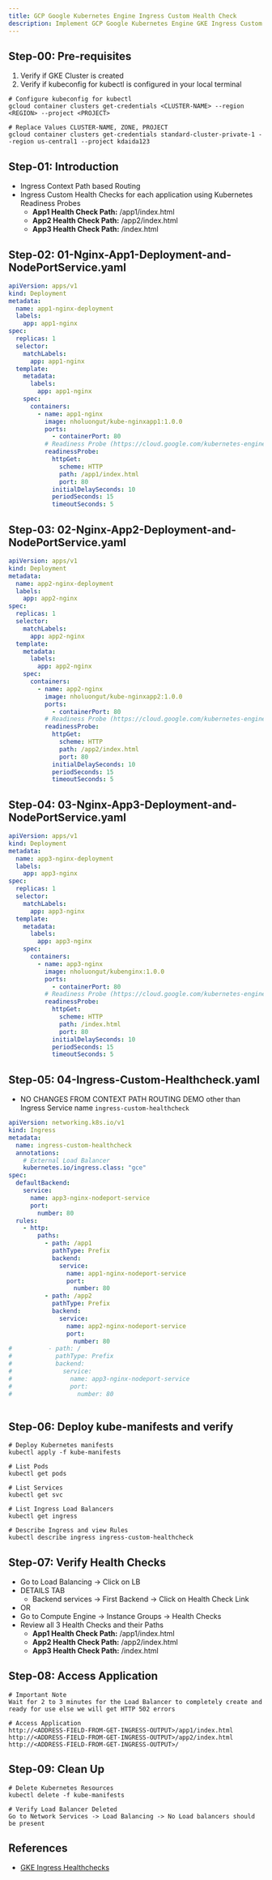 ```yaml
---
title: GCP Google Kubernetes Engine Ingress Custom Health Check
description: Implement GCP Google Kubernetes Engine GKE Ingress Custom Health Checks using Readiness Probes 
---
```

## Step-00: Pre-requisites
1. Verify if GKE Cluster is created
2. Verify if kubeconfig for kubectl is configured in your local terminal
```t
# Configure kubeconfig for kubectl
gcloud container clusters get-credentials <CLUSTER-NAME> --region <REGION> --project <PROJECT>

# Replace Values CLUSTER-NAME, ZONE, PROJECT
gcloud container clusters get-credentials standard-cluster-private-1 --region us-central1 --project kdaida123
```


## Step-01: Introduction
- Ingress Context Path based Routing
- Ingress Custom Health Checks for each application using Kubernetes Readiness Probes
  - **App1 Health Check Path:** /app1/index.html
  - **App2 Health Check Path:** /app2/index.html
  - **App3 Health Check Path:** /index.html


## Step-02: 01-Nginx-App1-Deployment-and-NodePortService.yaml
```yaml
apiVersion: apps/v1
kind: Deployment
metadata:
  name: app1-nginx-deployment
  labels:
    app: app1-nginx
spec:
  replicas: 1
  selector:
    matchLabels:
      app: app1-nginx
  template:
    metadata:
      labels:
        app: app1-nginx
    spec:
      containers:
        - name: app1-nginx
          image: nholuongut/kube-nginxapp1:1.0.0
          ports:
            - containerPort: 80
          # Readiness Probe (https://cloud.google.com/kubernetes-engine/docs/concepts/ingress#def_inf_hc)             
          readinessProbe:
            httpGet:
              scheme: HTTP
              path: /app1/index.html
              port: 80
            initialDelaySeconds: 10
            periodSeconds: 15
            timeoutSeconds: 5       
```

## Step-03: 02-Nginx-App2-Deployment-and-NodePortService.yaml
```yaml
apiVersion: apps/v1
kind: Deployment
metadata:
  name: app2-nginx-deployment
  labels:
    app: app2-nginx 
spec:
  replicas: 1
  selector:
    matchLabels:
      app: app2-nginx
  template:
    metadata:
      labels:
        app: app2-nginx
    spec:
      containers:
        - name: app2-nginx
          image: nholuongut/kube-nginxapp2:1.0.0
          ports:
            - containerPort: 80
          # Readiness Probe (https://cloud.google.com/kubernetes-engine/docs/concepts/ingress#def_inf_hc)             
          readinessProbe:
            httpGet:
              scheme: HTTP
              path: /app2/index.html
              port: 80
            initialDelaySeconds: 10
            periodSeconds: 15
            timeoutSeconds: 5   
```

## Step-04: 03-Nginx-App3-Deployment-and-NodePortService.yaml
```yaml
apiVersion: apps/v1
kind: Deployment
metadata:
  name: app3-nginx-deployment
  labels:
    app: app3-nginx 
spec:
  replicas: 1
  selector:
    matchLabels:
      app: app3-nginx
  template:
    metadata:
      labels:
        app: app3-nginx
    spec:
      containers:
        - name: app3-nginx
          image: nholuongut/kubenginx:1.0.0
          ports:
            - containerPort: 80
          # Readiness Probe (https://cloud.google.com/kubernetes-engine/docs/concepts/ingress#def_inf_hc)            
          readinessProbe:
            httpGet:
              scheme: HTTP
              path: /index.html
              port: 80
            initialDelaySeconds: 10
            periodSeconds: 15
            timeoutSeconds: 5     
```

## Step-05: 04-Ingress-Custom-Healthcheck.yaml
- NO CHANGES FROM CONTEXT PATH ROUTING DEMO other than Ingress Service name `ingress-custom-healthcheck`
```yaml
apiVersion: networking.k8s.io/v1
kind: Ingress
metadata:
  name: ingress-custom-healthcheck
  annotations:
    # External Load Balancer
    kubernetes.io/ingress.class: "gce"  
spec: 
  defaultBackend:
    service:
      name: app3-nginx-nodeport-service
      port:
        number: 80                            
  rules:
    - http:
        paths:           
          - path: /app1
            pathType: Prefix
            backend:
              service:
                name: app1-nginx-nodeport-service
                port: 
                  number: 80
          - path: /app2
            pathType: Prefix
            backend:
              service:
                name: app2-nginx-nodeport-service
                port: 
                  number: 80
#          - path: /
#            pathType: Prefix
#            backend:
#              service:
#                name: app3-nginx-nodeport-service
#                port: 
#                  number: 80                     
             
```


## Step-06: Deploy kube-manifests and verify
```t
# Deploy Kubernetes manifests
kubectl apply -f kube-manifests

# List Pods
kubectl get pods

# List Services
kubectl get svc

# List Ingress Load Balancers
kubectl get ingress

# Describe Ingress and view Rules
kubectl describe ingress ingress-custom-healthcheck
```

## Step-07: Verify Health Checks
- Go to Load Balancing -> Click on LB
- DETAILS TAB
  - Backend services -> First Backend -> Click on Health Check Link
- OR
- Go to Compute Engine -> Instance Groups -> Health Checks
- Review all 3 Health Checks and their Paths  
  - **App1 Health Check Path:** /app1/index.html
  - **App2 Health Check Path:** /app2/index.html
  - **App3 Health Check Path:** /index.html


## Step-08: Access Application
```t
# Important Note
Wait for 2 to 3 minutes for the Load Balancer to completely create and ready for use else we will get HTTP 502 errors

# Access Application
http://<ADDRESS-FIELD-FROM-GET-INGRESS-OUTPUT>/app1/index.html
http://<ADDRESS-FIELD-FROM-GET-INGRESS-OUTPUT>/app2/index.html
http://<ADDRESS-FIELD-FROM-GET-INGRESS-OUTPUT>/
```

## Step-09: Clean Up
```t
# Delete Kubernetes Resources
kubectl delete -f kube-manifests

# Verify Load Balancer Deleted
Go to Network Services -> Load Balancing -> No Load balancers should be present
```

## References
- [GKE Ingress Healthchecks](https://cloud.google.com/kubernetes-engine/docs/concepts/ingress#health_checks)
